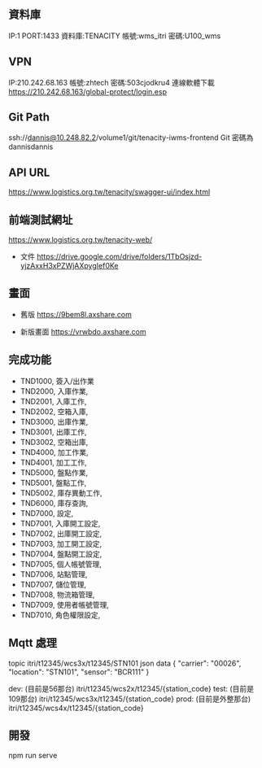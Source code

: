 ## 資料庫
IP:1
PORT:1433
資料庫:TENACITY
帳號:wms_itri
密碼:U100_wms

## VPN
IP:210.242.68.163
帳號:zhtech
密碼:503cjodkru4
連線軟體下載
https://210.242.68.163/global-protect/login.esp

## Git Path 
ssh://dannis@10.248.82.2/volume1/git/tenacity-iwms-frontend
Git 密碼為dannisdannis

## API URL
https://www.logistics.org.tw/tenacity/swagger-ui/index.html

## 前端測試網址
https://www.logistics.org.tw/tenacity-web/

- 文件
https://drive.google.com/drive/folders/1TbOsjzd-yjzAxxH3xPZWjAXpygIef0Ke
## 畫面
- 舊版
https://9bem8l.axshare.com

- 新版畫面
https://vrwbdo.axshare.com 

## 完成功能
- TND1000, 簽入/出作業 
- TND2000, 入庫作業,
- TND2001, 入庫工作,
- TND2002, 空箱入庫,
- TND3000, 出庫作業,
- TND3001, 出庫工作,
- TND3002, 空箱出庫,
- TND4000, 加工作業,
- TND4001, 加工工作,
- TND5000, 盤點作業,
- TND5001, 盤點工作,
- TND5002, 庫存異動工作,
- TND6000, 庫存查詢,
- TND7000, 設定,
- TND7001, 入庫開工設定,
- TND7002, 出庫開工設定,
- TND7003, 加工開工設定,
- TND7004, 盤點開工設定,
- TND7005, 個人帳號管理,
- TND7006, 站點管理,
- TND7007, 儲位管理,
- TND7008, 物流箱管理,
- TND7009, 使用者帳號管理,
- TND7010, 角色權限設定,

## Mqtt 處理
topic
itri/t12345/wcs3x/t12345/STN101
json data
{
  "carrier": "00026",
  "location": "STN101",
  "sensor": "BCR111"
}

dev: (目前是56那台)
itri/t12345/wcs2x/t12345/{station_code}
test: (目前是109那台)
itri/t12345/wcs3x/t12345/{station_code}
prod: (目前是外整那台)
itri/t12345/wcs4x/t12345/{station_code}

## 開發
npm run serve
